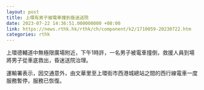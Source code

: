 ```yaml
---
layout: post
title: 上環有男子被電車撞到昏迷送院
date: 2023-07-22 14:36:51.000000000 +08:00
link: https://news.rthk.hk/rthk/ch/component/k2/1710059-20230722.htm
categories: rthk
---
```


上環德輔道中無極限廣場附近，下午1時許，一名男子被電車撞倒，救援人員到場將男子從車底救出，昏迷送院治理。

運輸署表示，因交通意外，由文華里至上環街市西港城總站之間的西行線電車一度服務暫停，服務已恢復。
